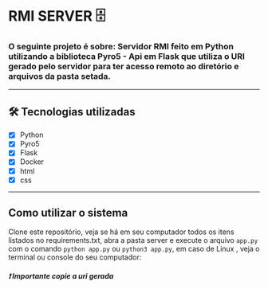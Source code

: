 # RMI SERVER 🗄️

### O seguinte projeto é sobre: Servidor RMI feito em Python utilizando a biblioteca Pyro5 - Api em Flask que utiliza o URI gerado pelo servidor para ter acesso remoto ao diretório e arquivos da pasta setada.
----

## 🛠️ Tecnologias utilizadas

- [x] Python
- [x] Pyro5
- [x] Flask
- [x] Docker
- [x] html
- [x] css
----

## Como utilizar o sistema
Clone este repositório, veja se há em seu computador todos os itens listados no requirements.txt, abra a pasta server e execute o arquivo `app.py` com o comando 
`python app.py` ou `python3 app.py`, em caso de Linux , veja o terminal ou console do seu computador:  
##### :exclamation: Importante **copie a uri gerada**

## 





